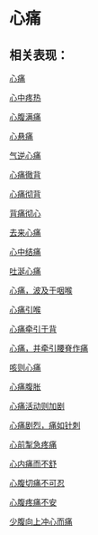 # 心痛## 相关表现：[心痛](https://zuoye.gmzyh.com/search?key=心痛)[心中疼热](https://zuoye.gmzyh.com/search?key=心中疼热)[心腹满痛](https://zuoye.gmzyh.com/search?key=心腹满痛)[心悬痛](https://zuoye.gmzyh.com/search?key=心悬痛)[气逆心痛](https://zuoye.gmzyh.com/search?key=气逆心痛)[心痛徹背](https://zuoye.gmzyh.com/search?key=心痛徹背)[心痛彻背](https://zuoye.gmzyh.com/search?key=心痛彻背)[背痛彻心](https://zuoye.gmzyh.com/search?key=背痛彻心)[去来心痛](https://zuoye.gmzyh.com/search?key=去来心痛)[心中结痛](https://zuoye.gmzyh.com/search?key=心中结痛)[吐涎心痛](https://zuoye.gmzyh.com/search?key=吐涎心痛)[心痛，波及于咽喉](https://zuoye.gmzyh.com/search?key=心痛，波及于咽喉)[心痛引喉](https://zuoye.gmzyh.com/search?key=心痛引喉)[心痛牵引于背](https://zuoye.gmzyh.com/search?key=心痛牵引于背)[心痛，并牵引腰脊作痛](https://zuoye.gmzyh.com/search?key=心痛，并牵引腰脊作痛)[咳则心痛](https://zuoye.gmzyh.com/search?key=咳则心痛)[心痛腹胀](https://zuoye.gmzyh.com/search?key=心痛腹胀)[心痛活动则加剧](https://zuoye.gmzyh.com/search?key=心痛活动则加剧)[心痛剧烈，痛如针刺](https://zuoye.gmzyh.com/search?key=心痛剧烈，痛如针刺)[心前掣急疼痛](https://zuoye.gmzyh.com/search?key=心前掣急疼痛)[心内痛而不舒](https://zuoye.gmzyh.com/search?key=心内痛而不舒)[心腹切痛不可忍](https://zuoye.gmzyh.com/search?key=心腹切痛不可忍)[心腹疼痛不安](https://zuoye.gmzyh.com/search?key=心腹疼痛不安)[少腹向上冲心而痛](https://zuoye.gmzyh.com/search?key=少腹向上冲心而痛)